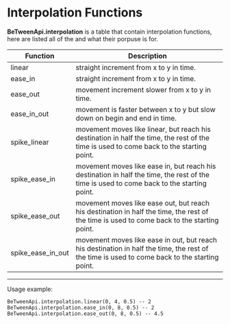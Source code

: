 
# Interpolation Functions

**BeTweenApi.interpolation** is a table that contain interpolation functions, here are listed all of the and what their porpuse is for.

| Function | Description |
| -------- | ----------- |
| linear   | straight increment from x to y in time. |
| ease_in  | straight increment from x to y in time. |
| ease_out | movement increment slower from x to y in time. |
| ease_in_out | movement is faster between x to y but slow down on begin and end in time. |
| spike_linear | movement moves like linear, but reach his destination in half the time, the rest of the time is used to come back to the starting point. |
| spike_ease_in | movement moves like ease in, but reach his destination in half the time, the rest of the time is used to come back to the starting point. |
| spike_ease_out | movement moves like ease out, but reach his destination in half the time, the rest of the time is used to come back to the starting point. |
| spike_ease_in_out | movement moves like ease in out, but reach his destination in half the time, the rest of the time is used to come back to the starting point. |

______

Usage example:

	BeTweenApi.interpolation.linear(0, 4, 0.5) -- 2
	BeTweenApi.interpolation.ease_in(0, 8, 0.5) -- 2
	BeTweenApi.interpolation.ease_out(0, 8, 0.5) -- 4.5
